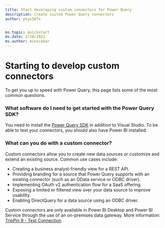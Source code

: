 ```yaml
---
title: Start developing custom connectors for Power Query 
description: Create custom Power Query connectors
author: ptyx507x


ms.topic: quickstart
ms.date: 2/28/2022
ms.author: miescobar
---
```


# Starting to develop custom connectors

To get you up to speed with Power Query, this page lists some of the most common questions.

### What software do I need to get started with the Power Query SDK?

You need to install the [Power Query SDK](https://www.aka.ms/powerquerysdk) in addition to Visual Studio. To be able to test your connectors, you should also have Power BI installed.

### What can you do with a custom connector?

Custom connectors allow you to create new data sources or customize and extend an existing source. Common use cases include:

* Creating a business analyst-friendly view for a REST API.
* Providing branding for a source that Power Query supports with an existing connector (such as an OData service or ODBC driver).
* Implementing OAuth v2 authentication flow for a SaaS offering.
* Exposing a limited or filtered view over your data source to improve usability.
* Enabling DirectQuery for a data source using an ODBC driver.

Custom connectors are only available in Power BI Desktop and Power BI Service through the use of an on-premises data gateway. More information: [TripPin 9 - Test Connection](samples/TripPin/9-TestConnection/README.md)
